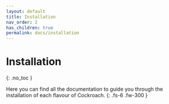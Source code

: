 ```yaml
---
layout: default
title: Installation
nav_order: 2
has_children: true
permalink: docs/installation
---
```


# Installation
{: .no_toc }

Here you can find all the documentation to guide you through the installation of each flavour of Cockroach.
{: .fs-6 .fw-300 }
